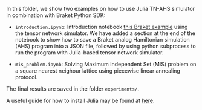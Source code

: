 In this folder, we show two examples on how to use Julia TN-AHS simulator in combination with Braket Python SDK:

* `introduction.ipynb`: Introduction notebook [this Braket example](https://github.com/amazon-braket/amazon-braket-examples/blob/main/examples/analog_hamiltonian_simulation/00_Introduction_of_Analog_Hamiltonian_Simulation_with_Rydberg_Atoms.ipynb) using the tensor network simulator. We have added a section at the end of the notebook to show how to save a Braket analog Hamiltonian simulation (AHS) program into a JSON file, followed by using python subprocess to run the program with Julia-based tensor network simulator. 

* `mis_problem.ipynb`: Solving Maximum Independent Set (MIS) problem on a square nearest neighour lattice using piecewise linear annealing protocol.


The final results are saved in the folder `experiments/`. 

A useful guide for how to install Julia may be found at [here](https://ferrolho.github.io/julia/linux/ubuntu/how-to-install-julia-on-ubuntu/).